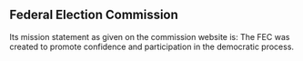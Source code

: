 ## Federal Election Commission

Its mission statement as given on the commission website is: The FEC was created to promote confidence and participation in the democratic process. 
